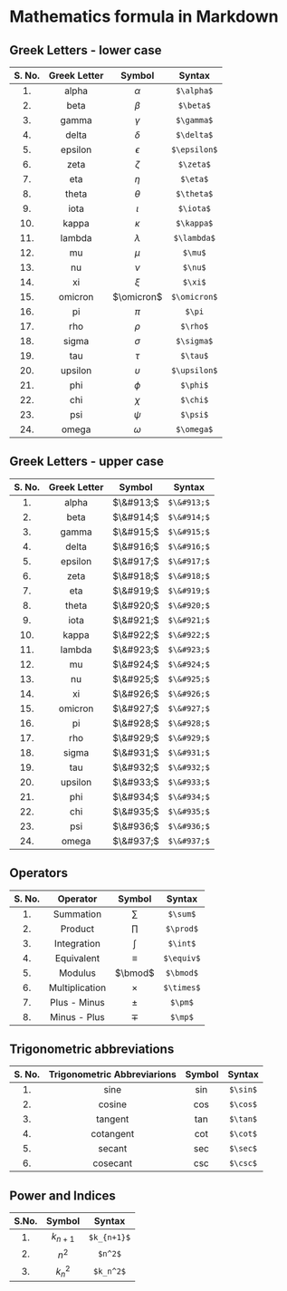 # Mathematics formula in Markdown

## Greek Letters - lower case
| S. No. | Greek Letter | Symbol |  Syntax  |
| :---: | :---: | :---: | :---: |
| 1.  | alpha | $\alpha$  | `$\alpha$`  |
| 2.  | beta  | $\beta$   | `$\beta$`   |
| 3.  | gamma | $\gamma$  | `$\gamma$`  |
| 4.  | delta | $\delta$  | `$\delta$`  |  
| 5.  | epsilon | $\epsilon$  | `$\epsilon$`  |
| 6.  | zeta  | $\zeta$ | `$\zeta$` |
| 7.  | eta | $\eta$  | `$\eta$`  |
| 8.  | theta | $\theta$  | `$\theta$` |
| 9.  | iota  | $\iota$ | `$\iota$`  |
| 10. | kappa | $\kappa$  | `$\kappa$`  |
| 11. | lambda  | $\lambda$ | `$\lambda$` |
| 12. | mu  | $\mu$ | `$\mu$` |
| 13. | nu  | $\nu$ | `$\nu$` |
| 14. | xi  | $\xi$ | `$\xi$` |
| 15. | omicron | $\omicron$  | `$\omicron$`  |
| 16. | pi  | $\pi$ | `$\pi`  |
| 17. | rho | $\rho$  | `$\rho$`  |
| 18. | sigma | $\sigma$  | `$\sigma$`  |
| 19. | tau | $\tau$  | `$\tau$`  |
| 20. | upsilon | $\upsilon$  | `$\upsilon$`  |
| 21. | phi | $\phi$  | `$\phi$`  |
| 22. | chi | $\chi$  | `$\chi$`  |
| 23. | psi | $\psi$  | `$\psi$`  |
| 24. | omega | $\omega$  | `$\omega$`  |


## Greek Letters - upper case
| S. No. | Greek Letter | Symbol |  Syntax  |
| :---: | :---: | :---: | :---: |
| 1.  | alpha | $\&#913;$  | `$\&#913;$` |
| 2.  | beta | $\&#914;$  | `$\&#914;$` |
| 3.  | gamma | $\&#915;$  | `$\&#915;$` |
| 4.  | delta | $\&#916;$  | `$\&#916;$` |
| 5.  | epsilon | $\&#917;$  | `$\&#917;$` |
| 6.  | zeta | $\&#918;$  | `$\&#918;$` |
| 7.  | eta | $\&#919;$  | `$\&#919;$` |
| 8.  | theta | $\&#920;$  | `$\&#920;$` |
| 9.  | iota | $\&#921;$  | `$\&#921;$` |
| 10.  | kappa | $\&#922;$  | `$\&#922;$` |
| 11.  | lambda | $\&#923;$  | `$\&#923;$` |
| 12.  | mu | $\&#924;$  | `$\&#924;$` |
| 13.  | nu | $\&#925;$  | `$\&#925;$` |
| 14.  | xi | $\&#926;$  | `$\&#926;$` |
| 15.  | omicron | $\&#927;$  | `$\&#927;$` |
| 16.  | pi | $\&#928;$  | `$\&#928;$` |
| 17.  | rho | $\&#929;$  | `$\&#929;$` |
| 18.  | sigma | $\&#931;$  | `$\&#931;$` |
| 19.  | tau | $\&#932;$  | `$\&#932;$` |
| 20.  | upsilon | $\&#933;$  | `$\&#933;$` |
| 21.  | phi | $\&#934;$  | `$\&#934;$` |
| 22.  | chi | $\&#935;$  | `$\&#935;$` |
| 23.  | psi | $\&#936;$  | `$\&#936;$` |
| 24.  | omega | $\&#937;$  | `$\&#937;$` |


## Operators
| S. No. | Operator | Symbol |  Syntax  |
| :---: | :---: | :---: | :---: |
| 1.  | Summation | $\sum$  | `$\sum$`  |
| 2.  | Product | $\prod$ | `$\prod$` | 
| 3.  | Integration | $\int$  | `$\int$`  |
| 4.  | Equivalent  | $\equiv$  | `$\equiv$`  |
| 5.  | Modulus | $\bmod$ | `$\bmod$` |
| 6.  | Multiplication  | $\times$  | `$\times$`  |
| 7.  | Plus - Minus  | $\pm$ | `$\pm$` |
| 8.  | Minus - Plus  | $\mp$ | `$\mp$` |


## Trigonometric abbreviations
| S. No. | Trigonometric Abbreviarions | Symbol |  Syntax  |
| :---: | :---: | :---: | :---: |
| 1.  | sine  | $\sin$  | `$\sin$`  |
| 2.  | cosine | $\cos$  | `$\cos$`  |
| 3.  | tangent | $\tan$  | `$\tan$`  |
| 4.  | cotangent | $\cot$  | `$\cot$`  |
| 5.  | secant  | $\sec$  | `$\sec$`  |
| 6.  | cosecant  | $\csc$  | `$\csc$`  |


## Power and Indices
| S.No. | Symbol  | Syntax  |
| :---: | :---: | :---: |
| 1.  | $k_{n+1}$ | `$k_{n+1}$` |
| 2.  | $n^2$ | `$n^2$` |
| 3.  | $k_n^2$ | `$k_n^2$` |

